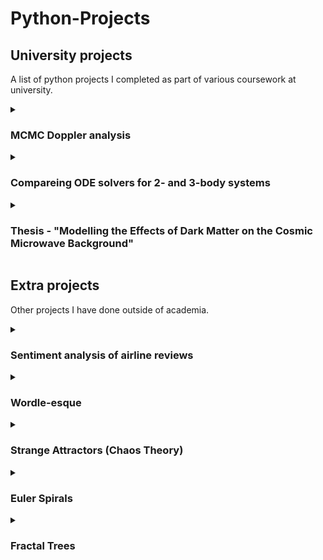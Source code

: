 # Python-Projects

## University projects
  A list of python projects I completed as part of various coursework at university.
  
  <details>
    <summary><h3>MCMC Doppler analysis</h3></summary>
    Text 1
  </details>
  
  <details>
    <summary><h3>Compareing ODE solvers for 2- and 3-body systems</h3></summary>
    Text 2
  </details>
  
  <details>
    <summary><h3>Thesis - "Modelling the Effects of Dark Matter on the Cosmic Microwave Background"</h3></summary>
    Simulated CMB maps for varying levels of dark matter using the Code for Anisotropies in the Microwave Background (CAMB) and compared them to the CMB map generated from theoretical data from the Planck 2018 mission.
  </details>

## Extra projects
  Other projects I have done outside of academia.
  
  <details>
    <summary><h3>Sentiment analysis of airline reviews</h3></summary>
    (Part of Forage British Airways Data Science Virtual Experience Program)
  </details>
  
  <details>
    <summary><h3>Wordle-esque</h3></summary>
    Text 1
  </details>

  <details>
    <summary><h3>Strange Attractors (Chaos Theory)</h3></summary>
    Text 2
  </details>

  <details>
    <summary><h3>Euler Spirals</h3></summary>
    Text 3
  </details>

  <details>
    <summary><h3>Fractal Trees</h3></summary>
    Text 4
  </details>
